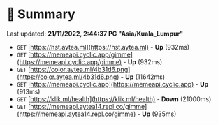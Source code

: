 # 📖 Summary
Last updated: **21/11/2022, 2:44:37 PG "Asia/Kuala_Lumpur"**

- `GET` [https://hst.aytea.ml](https://hst.aytea.ml) - **Up** (932ms)
- `GET` [https://memeapi.cyclic.app/gimme](https://memeapi.cyclic.app/gimme) - **Up** (932ms)
- `GET` [https://color.aytea.ml/4b31d6.png](https://color.aytea.ml/4b31d6.png) - **Up** (11642ms)
- `GET` [https://memeapi.cyclic.app](https://memeapi.cyclic.app) - **Up** (913ms)
- `GET` [https://klik.ml/health](https://klik.ml/health) - **Down** (21000ms)
- `GET` [https://memeapi.aytea14.repl.co/gimme](https://memeapi.aytea14.repl.co/gimme) - **Up** (935ms)

